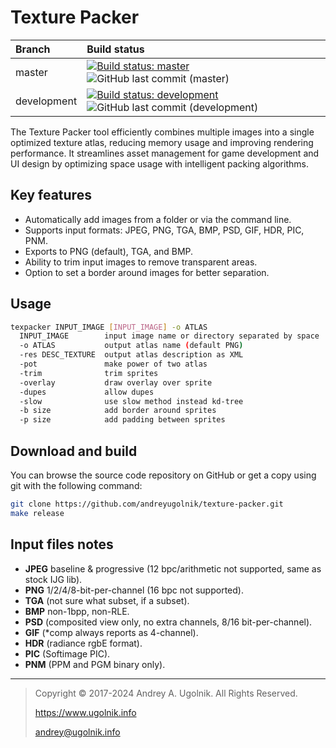 # Texture Packer

Branch      | Build status
:---------- | :------------
master      | [![Build status: master](https://ci.appveyor.com/api/projects/status/lqfgod1e1pncowc2/branch/master?svg=true)](https://ci.appveyor.com/project/andreyugolnik/texture-packer/branch/master "Branch: master") ![GitHub last commit (master)](https://img.shields.io/github/last-commit/andreyugolnik/texture-packer/master)
development | [![Build status: development](https://ci.appveyor.com/api/projects/status/lqfgod1e1pncowc2/branch/development?svg=true)](https://ci.appveyor.com/project/andreyugolnik/texture-packer/branch/development "Branch: development") ![GitHub last commit (development)](https://img.shields.io/github/last-commit/andreyugolnik/texture-packer/development)

The Texture Packer tool efficiently combines multiple images into a single optimized texture atlas, reducing memory usage and improving rendering performance. It streamlines asset management for game development and UI design by optimizing space usage with intelligent packing algorithms.

## Key features

- Automatically add images from a folder or via the command line.
- Supports input formats: JPEG, PNG, TGA, BMP, PSD, GIF, HDR, PIC, PNM.
- Exports to PNG (default), TGA, and BMP.
- Ability to trim input images to remove transparent areas.
- Option to set a border around images for better separation.

## Usage

```sh
texpacker INPUT_IMAGE [INPUT_IMAGE] -o ATLAS
  INPUT_IMAGE        input image name or directory separated by space
  -o ATLAS           output atlas name (default PNG)
  -res DESC_TEXTURE  output atlas description as XML
  -pot               make power of two atlas
  -trim              trim sprites
  -overlay           draw overlay over sprite
  -dupes             allow dupes
  -slow              use slow method instead kd-tree
  -b size            add border around sprites
  -p size            add padding between sprites
```

## Download and build

You can browse the source code repository on GitHub or get a copy using git with the following command:
```sh
git clone https://github.com/andreyugolnik/texture-packer.git
make release
```

## Input files notes

- **JPEG** baseline & progressive (12 bpc/arithmetic not supported, same as stock IJG lib).
- **PNG** 1/2/4/8-bit-per-channel (16 bpc not supported).
- **TGA** (not sure what subset, if a subset).
- **BMP** non-1bpp, non-RLE.
- **PSD** (composited view only, no extra channels, 8/16 bit-per-channel).
- **GIF** (*comp always reports as 4-channel).
- **HDR** (radiance rgbE format).
- **PIC** (Softimage PIC).
- **PNM** (PPM and PGM binary only).

***

> Copyright © 2017-2024 Andrey A. Ugolnik. All Rights Reserved.
>
> https://www.ugolnik.info
>
> andrey@ugolnik.info
